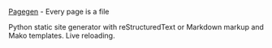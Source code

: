 [Pagegen](https://pagegen3.phnd.net) - Every page is a file

Python static site generator with reStructuredText or Markdown markup and Mako templates. Live reloading.
